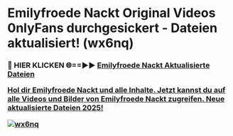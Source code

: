 # Emilyfroede Nackt Original Videos 0nlyFans durchgesickert - Dateien aktualisiert! (wx6nq)

<h3>🔴 HIER KLICKEN 🌐==►► <a href="https://tinyurl.com/h6vf6nb8" rel="nofollow">Emilyfroede Nackt Aktualisierte Dateien

Hol dir Emilyfroede Nackt und alle Inhalte. Jetzt kannst du auf alle Videos und Bilder von Emilyfroede Nackt zugreifen. Neue aktualisierte Dateien 2025!

[![wx6nq](https://i.imgur.com/sD4kR3V.gif)](https://tinyurl.com/h6vf6nb8)
